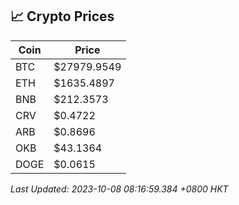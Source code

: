 ## 📈 Crypto Prices

| Coin | Price |
| ---- | ----- |
| BTC | $27979.9549 |
| ETH | $1635.4897 |
| BNB | $212.3573 |
| CRV | $0.4722 |
| ARB | $0.8696 |
| OKB | $43.1364 |
| DOGE | $0.0615 |

_Last Updated: 2023-10-08 08:16:59.384 +0800 HKT_